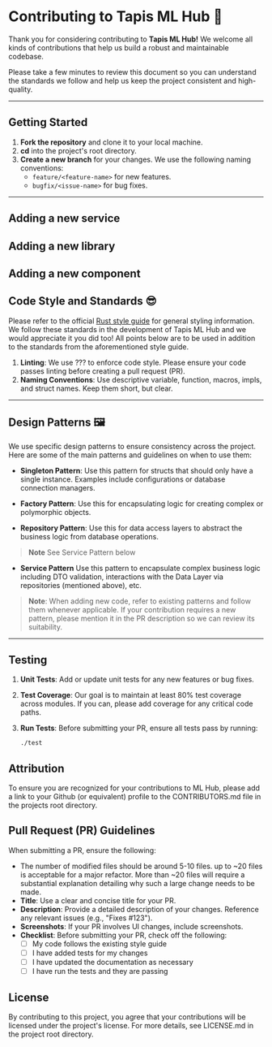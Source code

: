 
# Contributing to Tapis ML Hub 🤠

Thank you for considering contributing to **Tapis ML Hub!** We welcome all kinds of contributions that help us build a robust and maintainable codebase.

Please take a few minutes to review this document so you can understand the standards we follow and help us keep the project consistent and high-quality.

---

## Getting Started

1. **Fork the repository** and clone it to your local machine.
2. **cd** into the project's root directory.
3. **Create a new branch** for your changes. We use the following naming conventions:
   - `feature/<feature-name>` for new features.
   - `bugfix/<issue-name>` for bug fixes.

---

## Adding a new service

## Adding a new library

## Adding a new component

## Code Style and Standards 😎

Please refer to the official [Rust style guide](https://doc.rust-lang.org/nightly/style-guide/) for general styling information. We follow these standards in the development of Tapis ML Hub and we would appreciate it you did too! All points below are to be used in addition to the standards from the aforementioned style guide.

1. **Linting**: We use ??? to enforce code style. Please ensure your code passes linting before creating a pull request (PR).
2. **Naming Conventions**: Use descriptive variable, function, macros, impls, and struct names. Keep them short, but clear.

---

## Design Patterns 🖼️

We use specific design patterns to ensure consistency across the project. Here are some of the main patterns and guidelines on when to use them:

- **Singleton Pattern**: Use this pattern for structs that should only have a single instance. Examples include configurations or database connection managers.
  
- **Factory Pattern**: Use this for encapsulating logic for creating complex or polymorphic objects.

- **Repository Pattern**: Use this for data access layers to abstract the business logic from database operations.

> **Note** See Service Pattern below

- **Service Pattern** Use this pattern to encapsulate complex business logic including DTO validation, interactions with the Data Layer via repositories (mentioned above), etc.

> **Note**: When adding new code, refer to existing patterns and follow them whenever applicable. If your contribution requires a new pattern, please mention it in the PR description so we can review its suitability.

---

## Testing

1. **Unit Tests**: Add or update unit tests for any new features or bug fixes.
2. **Test Coverage**: Our goal is to maintain at least 80% test coverage across modules. If you can, please add coverage for any critical code paths.
3. **Run Tests**: Before submitting your PR, ensure all tests pass by running:

   ```bash
   ./test

## Attribution

To ensure you are recognized for your contributions to ML Hub, please add a link to your Github (or equivalent) profile to the CONTRIBUTORS.md file in the projects root directory.

## Pull Request (PR) Guidelines

When submitting a PR, ensure the following:
- The number of modified files should be around 5-10 files. up to ~20 files is acceptable for a major refactor. More than ~20 files will require a substantial explanation detailing why such a large change needs to be made.
- **Title**: Use a clear and concise title for your PR.
- **Description**: Provide a detailed description of your changes. Reference any relevant issues (e.g., "Fixes #123").
- **Screenshots**: If your PR involves UI changes, include screenshots.
- **Checklist**: Before submitting your PR, check off the following:
   - [ ] My code follows the existing style guide
   - [ ] I have added tests for my changes
   - [ ] I have updated the documentation as necessary
   - [ ] I have run the tests and they are passing

## License

By contributing to this project, you agree that your contributions will be licensed under the project's license. For more details, see LICENSE.md in the project root directory.

   